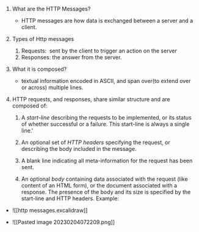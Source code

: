 1. What are the HTTP Messages?
	- HTTP messages are how data is exchanged between a server and a client. 
	
 2. Types of Http messages
	 1. Requests:  sent by the client to trigger an action on the server
	 2. Responses: the answer from the server.

3. What it is composed?
	- textual information encoded in ASCII, and span over(to extend over or across) multiple lines.

4. HTTP requests, and responses, share similar structure and are composed of:

	1.  A _start-line_ describing the requests to be implemented, or its status of whether successful or a failure. This start-line is always a single line.'

	2.  An optional set of _HTTP headers_ specifying the request, or describing the body included in the message.

	3.  A blank line indicating all meta-information for the request has been sent.

	4.  An optional _body_ containing data associated with the request (like content of an HTML form), or the document associated with a response. The presence of the body and its size is specified by the start-line and HTTP headers.
Example: 
- ![[http messages.excalidraw]]

- ![[Pasted image 20230204072209.png]]